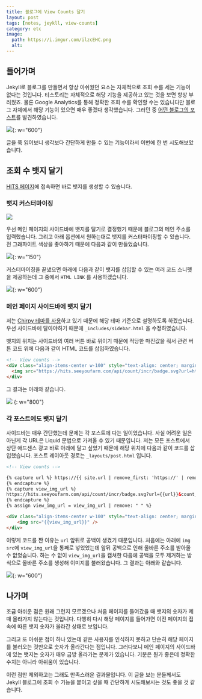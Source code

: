 ```yaml
---
title: 블로그에 View Counts 달기
layout: post
tags: [notes, jeykll, view-counts]
category: etc
image:
  path: https://i.imgur.com/ilzcEHC.png
  alt: 
---
```


## 들어가며

Jekyll로 블로그를 만들면서 항상 아쉬웠던 요소는 자체적으로 조회 수를 세는 기능이 없다는 것입니다. 티스토리는 자체적으로 해당 기능을 제공하고 있는 것을 보면 항상 부러웠죠. 물론 Google Analytics를 통해 정확한 조회 수를 확인할 수는 있습니다만 블로그 자체에서 해당 기능이 있으면 매우 좋겠다 생각했습니다. 그러던 중 [어떤 블로그의 포스트](https://searching-fundamental.tistory.com/52)를 발견하였습니다.

![](https://i.imgur.com/5iSeUZb.png){: w="600"}

글을 쭉 읽어보니 생각보다 간단하게 만들 수 있는 기능이라서 이번에 한 번 시도해보았습니다.

## 조회 수 뱃지 달기

[HITS 페이지](https://hits.seeyoufarm.com/)에 접속하면 바로 뱃지를 생성할 수 있습니다.

### 뱃지 커스터마이징

![](https://i.imgur.com/SHU2jsr.png)

우선 메인 페이지의 사이드바에 뱃지를 달기로 결정했기 때문에 블로그의 메인 주소를 입력했습니다. 그리고 아래 옵션에서 원하는대로 뱃지를 커스터마이징할 수 있습니다. 전 그래파이트 색상을 좋아하기 때문에 다음과 같이 만들었습니다.

![](https://i.imgur.com/R7TjVms.png){: w="150"}

커스터마이징을 끝냈으면 아래에 다음과 같이 뱃지를 삽입할 수 있는 여러 코드 스니펫을 제공하는데 그 중에서 `HTML LINK` 를 사용하겠습니다.

![](https://i.imgur.com/Hr3XIei.png){: w="600"}

### 메인 페이지 사이드바에 뱃지 달기

저는 [Chirpy 테마를 사용](https://otzslayer.github.io/%EC%9E%A1%EB%8B%B4/2023/06/09/reintroduce-my-blog.html)하고 있기 때문에 해당 테마 기준으로 설명하도록 하겠습니다. 우선 사이드바에 달아야하기 때문에 `_includes/sidebar.html` 을 수정하였습니다.

뱃지의 위치는 사이드바의 여러 버튼 바로 위이기 때문에 적당한 마진값을 줘서 관련 버튼 코드 위에 다음과 같이 HTML 코드를 삽입하였습니다.

```html
<!-- View counts -->
<div class="align-items-center w-100" style="text-align: center; margin-bottom: 1rem;">
  <img src="https://hits.seeyoufarm.com/api/count/incr/badge.svg?url=https%3A%2F%2Fotzslayer.github.io&count_bg=%23555555&title_bg=%23242424&icon=myspace.svg&icon_color=%23E7E7E7&title=Visitors&edge_flat=false"/>
</div>
```

그 결과는 아래와 같습니다.

![](https://i.imgur.com/KFhx9dM.png) {: w="800"}

### 각 포스트에도 뱃지 달기

사이드바는 매우 간단했는데 문제는 각 포스트에 다는 일이었습니다. 사실 어려운 일은 아닌게 각 URL은 Liquid 문법으로 가져올 수 있기 때문입니다. 저는 모든 포스트에서 상단 애드센스 광고 바로 아래에 달고 싶었기 때문에 해당 위치에 다음과 같이 코드를 삽입했습니다. 포스트 레이아웃 경로는 `_layouts/post.html` 입니다.

```html
<!-- View counts -->

{% capture url %} https://{{ site.url | remove_first: 'https://' | remove_first: 'http://' }}{{ page.url }}
{% endcapture %}
{% capture view_img_url %}
https://hits.seeyoufarm.com/api/count/incr/badge.svg?url={{url}}&count_bg=%233A3A3A&title_bg=%23111111&icon=myspace.svg&icon_color=%23E7E7E7&title=Views&edge_flat=false
{% endcapture %}
{% assign view_img_url = view_img_url | remove: " " %}

<div class="align-items-center w-100" style="text-align: center; margin-bottom: 1rem;">
	<img src="{{view_img_url}}" />
</div>
```

이렇게 코드를 짠 이유는 `url` 앞뒤로 공백이 생겼기 때문입니다. 처음에는 아래에 `img src`에 `view_img_url`을 통째로 넣었었는데 앞뒤 공백으로 인해 올바른 주소를 받아올 수 없었습니다. 하는 수 없이 `view_img_url`을 캡쳐한 다음에 공백을 모두 제거하는 방식으로 올바른 주소를 생성해 이미지를 불러왔습니다. 그 결과는 아래와 같습니다.

![](https://i.imgur.com/TsaHNcO.png){: w="600"}

## 나가며

조금 아쉬운 점은 원래 그런지 모르겠으나 처음 페이지를 들어갔을 때 뱃지의 숫자가 제때 올라가지 않는다는 것입니다. 다행히 다시 해당 페이지를 들어가면 이전 페이지의 접속에 따른 뱃지 숫자가 올라간 상태로 보입니다.

그리고 또 아쉬운 점이 하나 있는데 같은 사용자를 인식하지 못하고 단순히 해당 페이지를 불러오는 것만으로 숫자가 올라간다는 점입니다. 그러다보니 메인 페이지의 사이드바에 있는 뱃지는 숫자가 매우 금방 올라가는 문제가 있습니다. 기분은 뭔가 좋은데 정확한 수치는 아니라 아쉬움이 있습니다.

이런 점만 제외하고는 그래도 만족스러운 결과물입니다. 이 글을 보는 분들께서도 Jekyll 블로그에 조회 수 기능을 붙이고 싶을 때 간단하게 시도해보시는 것도 좋을 것 같습니다.